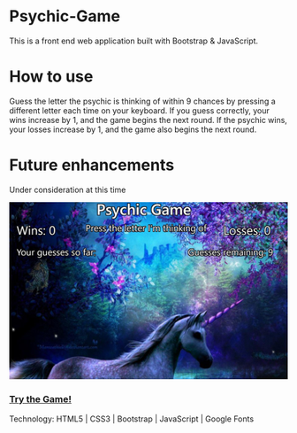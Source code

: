 # Psychic-Game
This is a front end web application built with Bootstrap & JavaScript.

# How to use
Guess the letter the psychic is thinking of within 9 chances by pressing a different letter each time on your keyboard.  If you guess correctly, your wins increase by 1, and the game begins the next round.  If the psychic wins, your losses increase by 1, and the game also begins the next round.

# Future enhancements
Under consideration at this time

![alt text](./assets/images/psychicGame.JPG "Psychic Game")

### [Try the Game!](https://Edestiny7.github.io/Psychic-Game/)

Technology: HTML5 | CSS3 | Bootstrap | JavaScript | Google Fonts